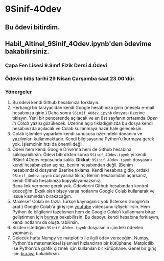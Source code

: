 # 9Sinif-4Odev
## Bu ödevi bitirdim.
## Habil_Altinel_9Sinif_4Odev.ipynb'den ödevime bakabilirsiniz.
### Çapa Fen Lisesi 9.Sınıf Fizik Dersi 4.Ödevi

### Ödevin bitiş tarihi 29 Nisan Çarşamba saat 23.00'dür. 
### Yönergeler
1) Bu ödevi kendi Github hesabınıza forklayın. 
2) Herhangi bir tarayacıdan kendi Google hesabınıza girin (mesela e-mail hesabınıza girin.) Daha sonra ```9Sinif_4Odev.ipynb``` dosyası üzerine tıklayın. Yeni bir pencerende açılacak ve en üst sayfanın ortasında *Open in Colab* yazısı gözükecek. Üzerine açıp tıkladığınızda bu dosya kendi hesabınızda açılacak ve Colab kullanmaya hazır hale geleceksin.
3) Colab işlemleri yaparken kendi sunucusu üzerindeki donanım ve yazılımları kullanmaktadır. Kendi bilgisayarına Python'u kurmaya gerek yok. İşlemcinin hızı da önemli değil. 
4) Ödevi hem kendi Google Drive'ına hem de Github hesabına saklayabilirsin. Ödevi bitirdikten sonra ```9Sinif_4Odev.ipynb```'yi kendi  9Sinif-4Odev reposunda sakla. 
**Dikkat**: ```9Sinif_4Odev.ipynb``` dosyasını kendi hesabınızdan açınız, benim hesabımdan değil. (Benim hesabımdaki dosyanın üzerine tıklama. Kendi hesabına gidip, ordaki ```9Sinif_4odev.ipynb``` dosyasına tıkla.) Benim hesabımdan açarsanız, kendi Github hesabınıza kopyalayamazsınız.  
Bana link vermene gerek yok. Ödevlerini Github hesabından kontrol edeceğim. Eksik olan bişey varsa notlarımı Google Colab  kullanarak ve Issue kısmından bırakacağım. 
5) Maalesef Colab ile fazla Türkçe kaynağımız yok (İstersen Google'da arat.) Google Colab'a giriş için [youtube](https://www.youtube.com/watch?v=inN8seMm7UI) videosunu izliyebilirsin. Hem Python ile bilgilerini tazelemen hem de Google Colab'ı kullanmanı biraz geliştirmen için [buraya](https://github.com/fuatbeser/python-notlarim) bakabilirsin. Bu depoyu kendi hesabına forklayım, kendi notlarını da oluşturabilirsin. 
6) Sizden istediğim ```9Sinif_4Odev.ipynb```  dosyasının içindeki ödevleri yapmanız.
7) Gelecek hafta Numpy ve matplotlib ile ilgili ödev vereceğim. Numpy, Python'da matematiksel işlemleri hızlandıran bir kütüphane. Matplotlib ise Python'da grafik çizmek için kullanılan bir kütüphane. Genel bir giriş için [buraya](https://cs231n.github.io/python-numpy-tutorial/https://cs231n.github.io/python-numpy-tutorial/) bakabilirsin. 
